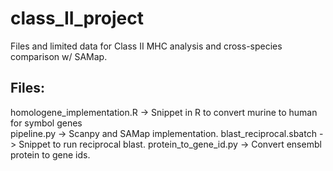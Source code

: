 # class_II_project
Files and limited data for Class II MHC analysis and cross-species comparison w/ SAMap.

## Files:
homologene_implementation.R -> Snippet in R to convert murine to human for symbol genes  
pipeline.py -> Scanpy and SAMap implementation.
blast_reciprocal.sbatch -> Snippet to run reciprocal blast.
protein_to_gene_id.py -> Convert ensembl protein to gene ids.
